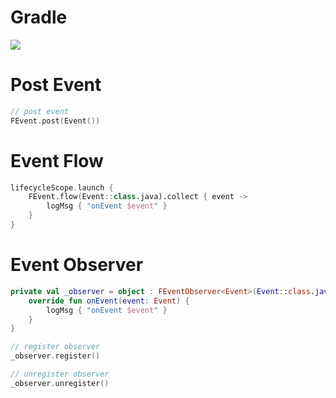 # Gradle

[![](https://jitpack.io/v/zj565061763/event.svg)](https://jitpack.io/#zj565061763/event)

# Post Event
```kotlin
// post event
FEvent.post(Event())
```

# Event Flow

```kotlin
lifecycleScope.launch {
    FEvent.flow(Event::class.java).collect { event ->
        logMsg { "onEvent $event" }
    }
}
```

# Event Observer

```kotlin
private val _observer = object : FEventObserver<Event>(Event::class.java) {
    override fun onEvent(event: Event) {
        logMsg { "onEvent $event" }
    }
}

// register observer
_observer.register()

// unregister observer
_observer.unregister()
```

